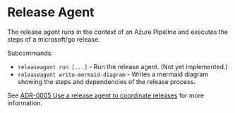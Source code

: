 # Release Agent

The release agent runs in the context of an Azure Pipeline and executes the steps of a microsoft/go release.

Subcommands:

* `releaseagent run [...]` - Run the release agent. (Not yet implemented.)
* `releaseagent write-mermaid-diagram` - Writes a mermaid diagram showing the steps and dependencies of the release process.

See [ADR-0005 Use a release agent to coordinate releases](https://github.com/microsoft/go-lab/blob/main/docs/adr/0005-use-a-release-agent-to-coordinate-releases.md) for more information.
